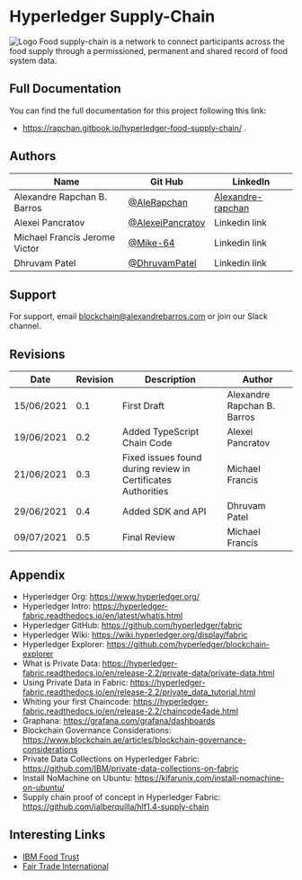 # Hyperledger Supply-Chain
![Logo](https://alexandrebarros.com/global/hyperledger/hero_image.jpg?alt=hyperledger-supply-chain)
Food supply-chain is a network to connect participants across the food supply through a permissioned, permanent and shared record of food system data. 

## Full Documentation
You can find the full documentation for this project following this link:
- https://rapchan.gitbook.io/hyperledger-food-supply-chain/ .

## Authors

Name  | Git Hub | LinkedIn
------------- | ------------- | -------------
Alexandre Rapchan B. Barros  | [@AleRapchan](https://www.github.com/AleRapchan) | [Alexandre-rapchan](https://www.linkedin.com/in/alexandre-rapchan/) |
Alexei Pancratov |  [@AlexeiPancratov](https://github.com/alexeipancratov) |  Linkedin link |
Michael Francis Jerome Victor | [@Mike-64](https://github.com/Mike-64)| Linkedin link |
Dhruvam Patel | [@DhruvamPatel](https://github.com/dhruvampatel)| Linkedin link |

## Support

For support, email blockchain@alexandrebarros.com or join our Slack channel.
	
## Revisions
Date  |  Revision  |  Description  |  Author
--------  |  --------  |  --------  |  --------	
15/06/2021  |  0.1  |  First Draft  |  Alexandre Rapchan B. Barros
19/06/2021  |  0.2  |  Added TypeScript Chain Code  |  Alexei Pancratov
21/06/2021  |  0.3  |  Fixed issues found during review in Certificates Authorities  |  Michael Francis
29/06/2021  |  0.4  |  Added SDK and API  |  Dhruvam Patel
09/07/2021  |  0.5  |  Final Review  |  Michael Francis

## Appendix
- Hyperledger Org: https://www.hyperledger.org/
- Hyperledger Intro: https://hyperledger-fabric.readthedocs.io/en/latest/whatis.html
- Hyperledger GitHub: https://github.com/hyperledger/fabric
- Hyperledger Wiki: https://wiki.hyperledger.org/display/fabric
- Hyperledger Explorer: https://github.com/hyperledger/blockchain-explorer
- What is Private Data: https://hyperledger-fabric.readthedocs.io/en/release-2.2/private-data/private-data.html
- Using Private Data in Fabric: https://hyperledger-fabric.readthedocs.io/en/release-2.2/private_data_tutorial.html
- Whiting your first Chaincode: https://hyperledger-fabric.readthedocs.io/en/release-2.2/chaincode4ade.html
- Graphana: https://grafana.com/grafana/dashboards
- Blockchain Governance Considerations: https://www.blockchain.ae/articles/blockchain-governance-considerations
- Private Data Collections on Hyperledger Fabric: https://github.com/IBM/private-data-collections-on-fabric
- Install NoMachine on Ubuntu: https://kifarunix.com/install-nomachine-on-ubuntu/
- Supply chain proof of concept in Hyperledger Fabric: https://github.com/ialberquilla/hlf1.4-supply-chain

## Interesting Links
- [IBM Food Trust](https://www.ibm.com/blockchain/solutions/food-trust)
- [Fair Trade International](https://www.fairtrade.net/)


